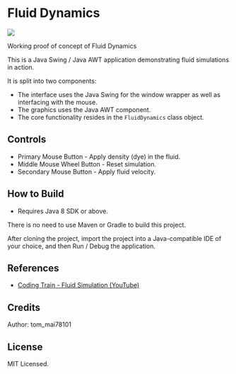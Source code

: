 # Fluid Dynamics

![](https://github.com/tommai78101/FluidDynamics/blob/master/GIF.gif?raw=true)

Working proof of concept of Fluid Dynamics

This is a Java Swing / Java AWT application demonstrating fluid simulations in action.

It is split into two components:

* The interface uses the Java Swing for the window wrapper as well as interfacing with the mouse.
* The graphics uses the Java AWT component.
* The core functionality resides in the `FluidDynamics` class object.

## Controls

* Primary Mouse Button - Apply density (dye) in the fluid.
* Middle Mouse Wheel Button - Reset simulation.
* Secondary Mouse Button - Apply fluid velocity.

## How to Build

* Requires Java 8 SDK or above.

There is no need to use Maven or Gradle to build this project.

After cloning the project, import the project into a Java-compatible IDE of your choice, and then Run / Debug the application.

## References

* [Coding Train - Fluid Simulation (YouTube)](https://www.youtube.com/watch?v=alhpH6ECFvQ)

## Credits

Author: tom_mai78101

## License

MIT Licensed.